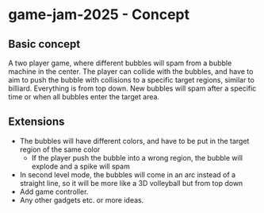 # game-jam-2025 - Concept

## Basic concept
A two player game, where different bubbles will spam from a bubble machine in the center. The player can collide with the bubbles, and have to aim to push the bubble with collisions to a specific target regions, similar to billiard. Everything is from top down. New bubbles will spam after a specific time or when all bubbles enter the target area.

## Extensions
- The bubbles will have different colors, and have to be put in the target region of the same color
	- If the player push the bubble into a wrong region, the bubble will explode and a spike will spam
- In second level mode, the bubbles will come in an arc instead of a straight line, so it will be more like a 3D volleyball but from top down
- Add game controller.
- Any other gadgets etc. or more ideas.
	